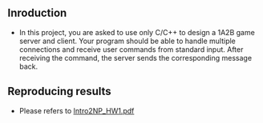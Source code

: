 ## Inroduction
- In this project, you are asked to use only C/C++ to design a 1A2B game server and client. Your program should be able to handle multiple connections and receive user commands from standard input. After receiving the command, the server sends the corresponding message back.

## Reproducing results
- Please refers to [Intro2NP_HW1.pdf](https://github.com/jerrychild999922/NYCU_2022_NP/blob/master/HW1/Intro2NP_HW1.pdf)
